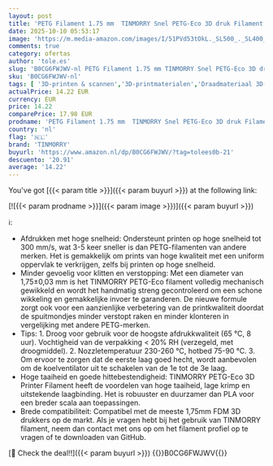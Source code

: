 ```yaml
---
layout: post
title: 'PETG Filament 1.75 mm  TINMORRY Snel PETG-Eco 3D druk Filament  Compatibel met de meeste FDM 3D drukkers  1 KG 1 Spoel  Transparant Rood'
date: 2025-10-10 05:53:17
image: 'https://m.media-amazon.com/images/I/51PVd53tOkL._SL500_._SL400_.jpg'
comments: true
category: ofertas
author: 'tole.es'
slug: 'B0CG6FWJWV-nl PETG Filament 1.75 mm TINMORRY Snel PETG-Eco 3D druk...'
sku: 'B0CG6FWJWV-nl'
tags: [ '3D-printen & scannen','3D-printmaterialen','Draadmateriaal 3D-printers','Zakelijk, industrie & wetenschap','tinmorry','🇳🇱', ]
actualPrice: 14.22 EUR
currency: EUR
price: 14.22
comparePrice: 17.98 EUR
prodname: 'PETG Filament 1.75 mm  TINMORRY Snel PETG-Eco 3D druk Filament  Compatibel met de meeste FDM 3D drukkers  1 KG 1 Spoel  Transparant Rood'
country: 'nl'
flag: '🇳🇱'
brand: 'TINMORRY'
buyurl: 'https://www.amazon.nl/dp/B0CG6FWJWV/?tag=tolees0b-21'
descuento: '20.91'
average: '14.22'
---
```


You've got [{{< param title >}}]({{< param buyurl >}}) at the following link:

[![{{< param prodname >}}]({{< param image >}})]({{< param buyurl >}})

ℹ️:

- Afdrukken met hoge snelheid: Ondersteunt printen op hoge snelheid tot 300 mm/s, wat 3-5 keer sneller is dan PETG-filamenten van andere merken. Het is gemakkelijk om prints van hoge kwaliteit met een uniform oppervlak te verkrijgen, zelfs bij printen op hoge snelheid.
- Minder gevoelig voor klitten en verstopping: Met een diameter van 1,75±0,03 mm is het TINMORRY PETG-Eco filament volledig mechanisch gewikkeld en wordt het handmatig streng gecontroleerd om een schone wikkeling en gemakkelijke invoer te garanderen. De nieuwe formule zorgt ook voor een aanzienlijke verbetering van de printkwaliteit doordat de spuitmondjes minder verstopt raken en minder klonteren in vergelijking met andere PETG-merken.
- Tips: 1. Droog voor gebruik voor de hoogste afdrukkwaliteit (65 °C, 8 uur). Vochtigheid van de verpakking < 20% RH (verzegeld, met droogmiddel). 2. Nozzletemperatuur 230-260 °C, hotbed 75-90 °C. 3. Om ervoor te zorgen dat de eerste laag goed hecht, wordt aanbevolen om de koelventilator uit te schakelen van de 1e tot de 3e laag.
- Hoge taaiheid en goede hittebestendigheid: TINMORRY PETG-Eco 3D Printer Filament heeft de voordelen van hoge taaiheid, lage krimp en uitstekende laagbinding. Het is robuuster en duurzamer dan PLA voor een breder scala aan toepassingen.
- Brede compatibiliteit: Compatibel met de meeste 1,75mm FDM 3D drukkers op de markt. Als je vragen hebt bij het gebruik van TINMORRY filament, neem dan contact met ons op om het filament profiel op te vragen of te downloaden van GitHub.

[🛒 Check the deal!!]({{< param buyurl >}})
{{<world>}}B0CG6FWJWV{{</world>}}
